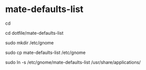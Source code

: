 mate-defaults-list
==================

cd

cd dotfile/mate-defaults-list

sudo mkdir /etc/gnome

sudo cp mate-defaults-list /etc/gnome

sudo ln -s /etc/gnome/mate-defaults-list /usr/share/applications/

